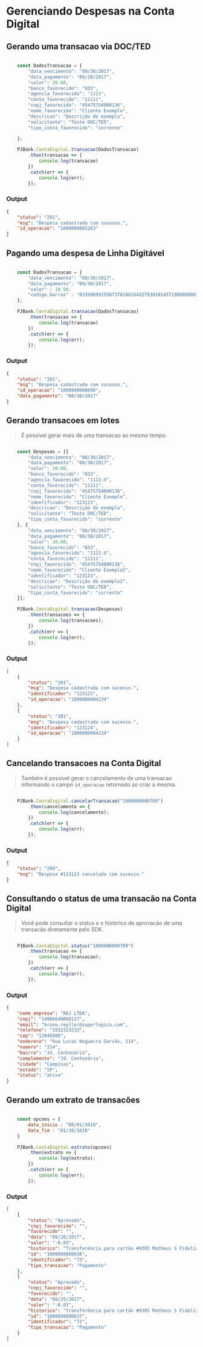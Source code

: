 # Gerenciando Despesas na Conta Digital

## Gerando uma transacao via DOC/TED

```javascript

    const DadosTransacao = {
        "data_vencimento": "09/30/2017",
        "data_pagamento": "09/30/2017",
        "valor": 20.00,
        "banco_favorecido": "033",
        "agencia_favorecido": "1111",
        "conta_favorecido": "11111",
        "cnpj_favorecido": "45475754000136",
        "nome_favorecido": "Cliente Exemplo",
        "descricao": "Descrição de exemplo",
        "solicitante": "Teste DOC/TED",
        "tipo_conta_favorecido": "corrente"

    };

    PJBank.ContaDigital.transacao(DadosTransacao)
        .then(transacao => {
            console.log(transacao)
        })
        .catch(err => {
            console.log(err);
        });

```

### Output

```json
{
    "status": "201",
    "msg": "Despesa cadastrada com sucesso.",
    "id_operacao": "1000000005263"
}
```

## Pagando uma despesa de Linha Digitável

```javascript

    const DadosTransacao = {
        "data_vencimento": "09/30/2017",
        "data_pagamento": "09/30/2017",
        "valor" : 10.50,
        "codigo_barras" : "03399699255873781001843279301014571980000001000"
    };

    PJBank.ContaDigital.transacao(DadosTransacao)
        .then(transacao => {
            console.log(transacao)
        })
        .catch(err => {
            console.log(err);
        });

```


### Output 

```json
{
    "status": "201",
    "msg": "Despesa cadastrada com sucesso.",
    "id_operacao": "1000000000698",
    "data_pagamento": "08/30/2017"
}
```


## Gerando transacoes em lotes

> É possível gerar mais de uma transacao ao mesmo tempo.

```javascript

    const Despesas = [{
        "data_vencimento": "08/30/2017",
        "data_pagamento": "08/30/2017",
        "valor": 20.00,
        "banco_favorecido": "033",
        "agencia_favorecido": "1111-X",
        "conta_favorecido": "11111",
        "cnpj_favorecido": "45475754000136",
        "nome_favorecido": "Cliente Exemplo",
        "identificador": "123123",
        "descricao": "Descrição de exemplo",
        "solicitante": "Teste DOC/TED",
        "tipo_conta_favorecido": "corrente"
    }, {
        "data_vencimento": "08/30/2017",
        "data_pagamento": "08/30/2017",
        "valor": 10.00,
        "banco_favorecido": "033",
        "agencia_favorecido": "1111-X",
        "conta_favorecido": "11111",
        "cnpj_favorecido": "45475754000136",
        "nome_favorecido": "Cliente Exemplo2",
        "identificador": "123123",
        "descricao": "Descrição de exemplo2",
        "solicitante": "Teste DOC/TED",
        "tipo_conta_favorecido": "corrente"
    }];

    PJBank.ContaDigital.transacao(Despesas)
        .then(transacoes => {
            console.log(transacoes);
        })
        .catch(err => {
            console.log(err);
        });

``` 

### Output

```json
[
    {
        "status": "201",
        "msg": "Despesa cadastrada com sucesso.",
        "identificador": "123123",
        "id_operacao": "1000000004234"
    },
    {
        "status": "201",
        "msg": "Despesa cadastrada com sucesso.",
        "identificador": "123124",
        "id_operacao": "1000000004234"
    }
]

```

## Cancelando transacoes na Conta Digital

> Também é possível gerar o cancelamento de uma transacao informando o campo `id_operacao` retornado ao criar a mesma.

```javascript

    PJBank.ContaDigital.cancelarTransacao("1000000000709")
        .then(cancelamento => {
            console.log(cancelamento);
        })
        .catch(err => {
            console.log(err);
        });

```

### Output

```json
{
    "status": "200",
    "msg": "Despesa #123123 cancelada com sucesso."
}
```


## Consultando o status de uma transacão na Conta Digital

> Você pode consultar o status e o histórico de aprovacão de uma transacão diretamente pelo SDK. 

```javascript

    PJBank.ContaDigital.status("1000000000709")
        .then(transacao => {
            console.log(transacao);
        })
        .catch(err => {
            console.log(err);
        });

```


### Output

```json
{
    "nome_empresa": "RAJ LTDA",
    "cnpj": "14986640000127",
    "email": "bruno.reyller@superlogica.com",
    "telefone": "1932323232",
    "cep": "13045080",
    "endereco": "Rua Lucas Nogueira Garcês, 214",
    "numero": "214",
    "bairro": "Jd. Centenário",
    "complemento": "Jd. Centenário",
    "cidade": "Campinas",
    "estado": "SP",
    "status": "ativa"
}
```


## Gerando um extrato de transacões

```javascript

    const opcoes = {
        data_inicio : "09/01/2018",
        data_fim : "01/30/1018"
    }

    PJBank.ContaDigital.extrato(opcoes)
        .then(extrato => {
            console.log(extrato);
        })
        .catch(err => {
            console.log(err);
        });

```

### Output

```json
[
    {
        "status": "Aprovado",
        "cnpj_favorecido": "",
        "favorecido": "",
        "data": "08/28/2017",
        "valor": "-0.03",
        "historico": "Transferência para cartão #9385 Matheus S Fidelis",
        "id": "1000000000638",
        "identificador": "73",
        "tipo_transacao": "Pagamento"
    },
    {
        "status": "Aprovado",
        "cnpj_favorecido": "",
        "favorecido": "",
        "data": "08/25/2017",
        "valor": "-0.03",
        "historico": "Transferência para cartão #9385 Matheus S Fidelis",
        "id": "1000000000637",
        "identificador": "72",
        "tipo_transacao": "Pagamento"
    }
]
```